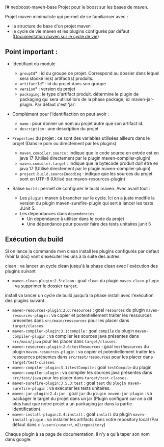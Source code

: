 [# neoboost-maven-base
Projet pour le boost sur les bases de maven.

Projet maven minimaliste qui permet de se familiariser avec :
- la structure de base d'un projet maven
- le cycle de vie maven et les plugins configurés par défaut ([Documentation maven sur le cycle de vie](https://maven.apache.org/guides/introduction/introduction-to-the-lifecycle.html))

## Point important : 
- Identifiant du module
  + `groupId`* : id du groupe de projet. Correspond au dossier dans lequel sera stocké le(s) artifact(s) produits.
  + `artifactId`* : id du projet dans son groupe
  + `version`* : version du projet 
  + `packaging`: le type d'artifact produit. détermine le plugin de packaging qui sera utilisé lors de la phase package, ici maven-jar-plugin. Par défaut c'est 'jar'.

- Complément pour l'identifiaction on peut avoir : 
  + `name` : pour donner un nom au projet autre que son artifact id.
  + `description` : une description du projet

- `Properties` du projet : ce sont des variables utilisées ailleurs dans le projet (Dans le pom ou directement par les plugins)
  + `maven.compiler.source` : indique que le code source en entrée est en java 17 (Utilisé directement par le plugin maven-compiler-plugin)
  + `maven.compiler.target` : indique que le bytecode produit doit être en java 17 (Utilisé directement par le plugin maven-compiler-plugin)
  + `project.build.sourceEncoding` : indique que les sources du projet sont en UTF-8 (Utilisé par maven-resources-plugin)

- Balise `build` : permet de configurer le build maven. Avec avant tout : 
  + Les `plugins` maven à brancher sur le cycle. Ici on a juste modifié la version du plugin maven-surefire-plugin qui sert à lancer les tests JUnit 5. 
  + Les dépendances dans `dependencies`
    + Un dépendance à utiliser dans le code du projet
    + Une dépendance pour pouvoir faire des tests unitaires junit 5

## Exécution du build

Si on lance la commande mvn clean install les plugins configurés par défaut (Voir la doc) vont s'exécuter les uns à la suite des  autres.

clean : va lancer un cycle clean jusqu'à la phase clean avec l'exécution des plugins suivant
- `maven-clean-plugin:2.5:clean` : goal `clean` du plugin `maven-clean-plugin` : va supprimer le dossier `target`.

install va lancer un cycle de build jusqu'à la phase install avec l'exécution des plugins suivant
- `maven-resources-plugin:2.6:resources` : goal `resources` du plugin `maven-resources-plugin` : va copier et potentiellement traiter les ressources présentes dans `src/main/ressources` pour les placer dans `target/classes`.
- `maven-compiler-plugin:3.1:compile` : goal `compile` du plugin `maven-compiler-plugin` : va compiler les sources java présentes dans `src/main/java` pour les placer dans `target/classes`.
- `maven-resources-plugin:2.6:testResources` : goal `testResources` du plugin `maven-resources-plugin` : va copier et potentiellement traiter les ressources présentes dans `src/test/ressources` pour les placer dans `target/test-classes`.
- `maven-compiler-plugin:3.1:testCompile` : goal `testCompile` du plugin `maven-compiler-plugin` : va compiler les sources java présentes dans `src/test/java` pour les placer dans `target/test-classes`.
- `maven-surefire-plugin:3.5.3:test` : goal `test` du `plugin maven-surefire-plugin` : va exécuter les tests unitaires.
- `maven-jar-plugin:2.4:jar` : goal `jar` du `plugin maven-jar-plugin` : va packager le target du projet dans un jar (Plugin configuré car on a dit plus haut que notre projet a un packaging jar dans la partie identification).
- `maven-install-plugin:2.4:install` : goal `install` du plugin `maven-install-plugin` : va installer les artifacts dans votre repository local (Par défaut dans `c:\users\<user>\.m2\repository`)

Chaque plugin à sa page de documentation, il n'y a qu'à taper son nom dans google.
